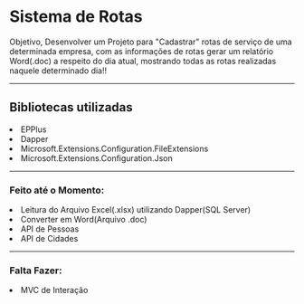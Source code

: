 <h1>
  Sistema de Rotas
  </h1>
  
  <p>Objetivo, Desenvolver um Projeto para "Cadastrar" rotas de serviço de uma determinada empresa, com as informações de rotas gerar um relatório Word(.doc) a respeito do dia atual, mostrando todas as rotas realizadas naquele determinado dia!!</p>
  
  <hr>
 
  <h2>Bibliotecas utilizadas</h2>
  
  <li>
    EPPlus
  <li>
    Dapper
    <li>
      Microsoft.Extensions.Configuration.FileExtensions
      <li>
        Microsoft.Extensions.Configuration.Json
 
  <hr>
        
        
  <h3>
    Feito até o Momento:
    </h3>

<li>
      Leitura do Arquivo Excel(.xlsx) utilizando Dapper(SQL Server)
    <li>
    Converter em Word(Arquivo .doc)
          <li>
    API de Pessoas
                <li>
    API de Cidades
  
  <hr>
  
<h3>
    Falta Fazer:
  </h3>
    
<li>
  MVC de Interação
